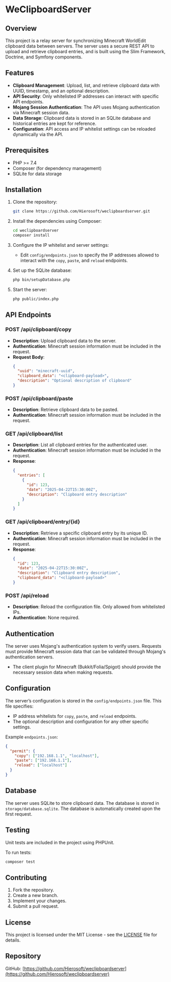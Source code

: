 # WeClipboardServer

## Overview
This project is a relay server for synchronizing Minecraft WorldEdit clipboard data between servers. The server uses a secure REST API to upload and retrieve clipboard entries, and is built using the Slim Framework, Doctrine, and Symfony components.

## Features
- **Clipboard Management**: Upload, list, and retrieve clipboard data with UUID, timestamp, and an optional description.
- **API Security**: Only whitelisted IP addresses can interact with specific API endpoints.
- **Mojang Session Authentication**: The API uses Mojang authentication via Minecraft session data.
- **Data Storage**: Clipboard data is stored in an SQLite database and historical entries are kept for reference.
- **Configuration**: API access and IP whitelist settings can be reloaded dynamically via the API.

## Prerequisites
- PHP >= 7.4
- Composer (for dependency management)
- SQLite for data storage

## Installation

1. Clone the repository:
   ```bash
   git clone https://github.com/Hierosoft/weclipboardserver.git
   ```

2. Install the dependencies using Composer:
   ```bash
   cd weclipboardserver
   composer install
   ```

3. Configure the IP whitelist and server settings:
   - Edit `config/endpoints.json` to specify the IP addresses allowed to interact with the `copy`, `paste`, and `reload` endpoints.

4. Set up the SQLite database:
   ```bash
   php bin/setupDatabase.php
   ```

5. Start the server:
   ```bash
   php public/index.php
   ```

## API Endpoints

### POST /api/clipboard/copy
- **Description**: Upload clipboard data to the server.
- **Authentication**: Minecraft session information must be included in the request.
- **Request Body**:
  ```json
  {
    "uuid": "minecraft-uuid",
    "clipboard_data": "<clipboard-payload>",
    "description": "Optional description of clipboard"
  }
  ```

### POST /api/clipboard/paste
- **Description**: Retrieve clipboard data to be pasted.
- **Authentication**: Minecraft session information must be included in the request.

### GET /api/clipboard/list
- **Description**: List all clipboard entries for the authenticated user.
- **Authentication**: Minecraft session information must be included in the request.
- **Response**:
  ```json
  {
    "entries": [
      {
        "id": 123,
        "date": "2025-04-22T15:30:00Z",
        "description": "Clipboard entry description"
      }
    ]
  }
  ```

### GET /api/clipboard/entry/{id}
- **Description**: Retrieve a specific clipboard entry by its unique ID.
- **Authentication**: Minecraft session information must be included in the request.
- **Response**:
  ```json
  {
    "id": 123,
    "date": "2025-04-22T15:30:00Z",
    "description": "Clipboard entry description",
    "clipboard_data": "<clipboard-payload>"
  }
  ```

### POST /api/reload
- **Description**: Reload the configuration file. Only allowed from whitelisted IPs.
- **Authentication**: None required.

## Authentication

The server uses Mojang's authentication system to verify users. Requests must provide Minecraft session data that can be validated through Mojang's authentication servers.

- The client plugin for Minecraft (Bukkit/Folia/Spigot) should provide the necessary session data when making requests.

## Configuration

The server’s configuration is stored in the `config/endpoints.json` file. This file specifies:
- IP address whitelists for `copy`, `paste`, and `reload` endpoints.
- The optional description and configuration for any other specific settings.

Example `endpoints.json`:
```json
{
  "permit": {
    "copy": ["192.168.1.1", "localhost"],
    "paste": ["192.168.1.1"],
    "reload": ["localhost"]
  }
}
```

## Database

The server uses SQLite to store clipboard data. The database is stored in `storage/database.sqlite`. The database is automatically created upon the first request.

## Testing

Unit tests are included in the project using PHPUnit.

To run tests:
```bash
composer test
```

## Contributing

1. Fork the repository.
2. Create a new branch.
3. Implement your changes.
4. Submit a pull request.

## License

This project is licensed under the MIT License - see the [LICENSE](LICENSE) file for details.

## Repository

GitHub: [https://github.com/Hierosoft/weclipboardserver](https://github.com/Hierosoft/weclipboardserver)

